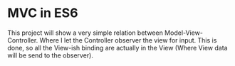 # MVC in ES6

This project will show a very simple relation between Model-View-Controller.
Where I let the Controller observer the view for input. This is done, so all the View-ish binding are actually in the View (Where View data will be send to the observer).

